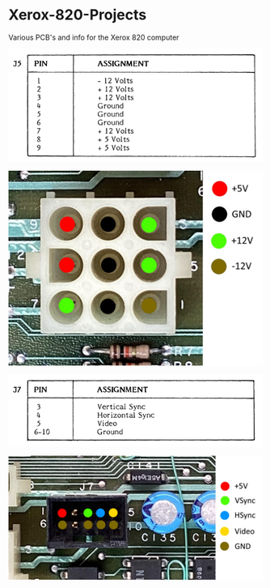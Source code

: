 # Xerox-820-Projects
Various PCB's and info for the Xerox 820 computer

![J5-pinout](docs/J5-pinout.png)

![J5-Power-Connector](docs/J5-Power-Connector.jpg)

![J7-pinout](docs/J7-pinout.png)

![J7-Video-Connector](docs/J7-Video-Connector.jpg)